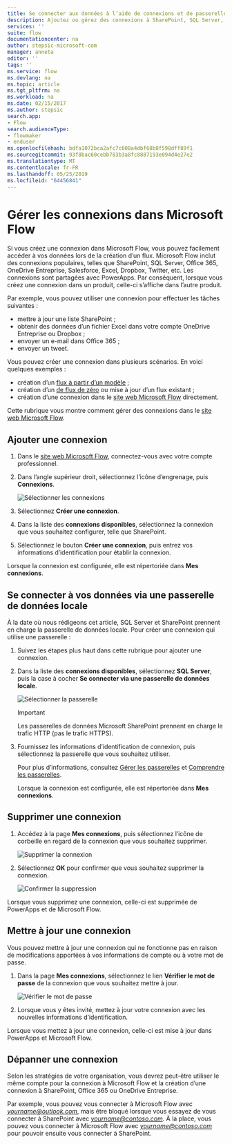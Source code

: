 ```yaml
---
title: Se connecter aux données à l’aide de connexions et de passerelles de données locales | Microsoft Docs
description: Ajoutez ou gérez des connexions à SharePoint, SQL Server, OneDrive Entreprise, Salesforce, Office 365, OneDrive, Dropbox, Twitter, Google Drive, etc.
services: ''
suite: flow
documentationcenter: na
author: stepsic-microsoft-com
manager: anneta
editor: ''
tags: ''
ms.service: flow
ms.devlang: na
ms.topic: article
ms.tgt_pltfrm: na
ms.workload: na
ms.date: 02/15/2017
ms.author: stepsic
search.app:
- Flow
search.audienceType:
- flowmaker
- enduser
ms.openlocfilehash: bdfa1072bca2afc7c608a4dbf68b8f598dff89f1
ms.sourcegitcommit: 93f8bac60cebb783b3a8fc8887193e094d4e27e2
ms.translationtype: MT
ms.contentlocale: fr-FR
ms.lasthandoff: 05/25/2019
ms.locfileid: "64456841"
---
```

# <a name="manage-connections-in-microsoft-flow"></a>Gérer les connexions dans Microsoft Flow
Si vous créez une connexion dans Microsoft Flow, vous pouvez facilement accéder à vos données lors de la création d’un flux. Microsoft Flow inclut des connexions populaires, telles que SharePoint, SQL Server, Office 365, OneDrive Entreprise, Salesforce, Excel, Dropbox, Twitter, etc. Les connexions sont partagées avec PowerApps. Par conséquent, lorsque vous créez une connexion dans un produit, celle-ci s’affiche dans l’autre produit.

Par exemple, vous pouvez utiliser une connexion pour effectuer les tâches suivantes :

* mettre à jour une liste SharePoint ;
* obtenir des données d’un fichier Excel dans votre compte OneDrive Entreprise ou Dropbox ;
* envoyer un e-mail dans Office 365 ;
* envoyer un tweet.

Vous pouvez créer une connexion dans plusieurs scénarios. En voici quelques exemples :

* création d’un [flux à partir d’un modèle](get-started-logic-template.md) ;
* création d’un [de flux de zéro](get-started-logic-flow.md) ou mise à jour d’un flux existant ;
* création d’une connexion dans le [site web Microsoft Flow][1] directement.

Cette rubrique vous montre comment gérer des connexions dans le [site web Microsoft Flow][1].

## <a name="add-a-connection"></a>Ajouter une connexion
1. Dans le [site web Microsoft Flow][1], connectez-vous avec votre compte professionnel.
2. Dans l’angle supérieur droit, sélectionnez l’icône d’engrenage, puis **Connexions**.
   
    ![Sélectionner les connexions](./media/add-manage-connections/connections-menu.png)
3. Sélectionnez **Créer une connexion**.
4. Dans la liste des **connexions disponibles**, sélectionnez la connexion que vous souhaitez configurer, telle que SharePoint.
5. Sélectionnez le bouton **Créer une connexion**, puis entrez vos informations d’identification pour établir la connexion.

Lorsque la connexion est configurée, elle est répertoriée dans **Mes connexions**.

## <a name="connect-to-your-data-through-an-on-premises-data-gateway"></a>Se connecter à vos données via une passerelle de données locale
À la date où nous rédigeons cet article, SQL Server et SharePoint prennent en charge la passerelle de données locale. Pour créer une connexion qui utilise une passerelle :

1. Suivez les étapes plus haut dans cette rubrique pour ajouter une connexion.
2. Dans la liste des **connexions disponibles**, sélectionnez **SQL Server**, puis la case à cocher **Se connecter via une passerelle de données locale**.
   
    ![Sélectionner la passerelle](./media/add-manage-connections/select-gateway.png)
   
   > [!IMPORTANT]
   > Les passerelles de données Microsoft SharePoint prennent en charge le trafic HTTP (pas le trafic HTTPS).
   > 
   > 
3. Fournissez les informations d’identification de connexion, puis sélectionnez la passerelle que vous souhaitez utiliser.
   
    Pour plus d’informations, consultez [Gérer les passerelles](gateway-manage.md) et [Comprendre les passerelles](gateway-reference.md).
   
    Lorsque la connexion est configurée, elle est répertoriée dans **Mes connexions**.

## <a name="delete-a-connection"></a>Supprimer une connexion
1. Accédez à la page **Mes connexions**, puis sélectionnez l’icône de corbeille en regard de la connexion que vous souhaitez supprimer.
   
    ![Supprimer la connexion](./media/add-manage-connections/delete-connection.png)
2. Sélectionnez **OK** pour confirmer que vous souhaitez supprimer la connexion.
   
    ![Confirmer la suppression](./media/add-manage-connections/delete-confirmation.png)

Lorsque vous supprimez une connexion, celle-ci est supprimée de PowerApps et de Microsoft Flow.

## <a name="update-a-connection"></a>Mettre à jour une connexion
Vous pouvez mettre à jour une connexion qui ne fonctionne pas en raison de modifications apportées à vos informations de compte ou à votre mot de passe.

1. Dans la page **Mes connexions**, sélectionnez le lien **Vérifier le mot de passe** de la connexion que vous souhaitez mettre à jour.
   
    ![Vérifier le mot de passe](./media/add-manage-connections/verify-password.png)
2. Lorsque vous y êtes invité, mettez à jour votre connexion avec les nouvelles informations d’identification.

Lorsque vous mettez à jour une connexion, celle-ci est mise à jour dans PowerApps et Microsoft Flow.

## <a name="troubleshoot-a-connection"></a>Dépanner une connexion
Selon les stratégies de votre organisation, vous devrez peut-être utiliser le même compte pour la connexion à Microsoft Flow et la création d’une connexion à SharePoint, Office 365 ou OneDrive Entreprise.

Par exemple, vous pouvez vous connecter à Microsoft Flow avec *yourname@outlook.com*, mais être bloqué lorsque vous essayez de vous connecter à SharePoint avec *yourname@contoso.com*. À la place, vous pouvez vous connecter à Microsoft Flow avec *yourname@contoso.com* pour pouvoir ensuite vous connecter à SharePoint.

<!--Reference links in article-->
[1]: https://flow.microsoft.com
